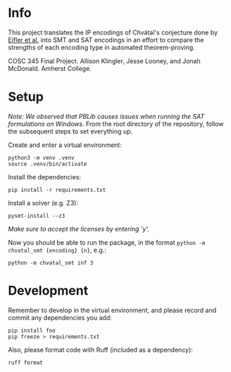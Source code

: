 # Info

This project translates the IP encodings of Chvátal's conjecture done by [Eifler et al.](https://arxiv.org/pdf/1809.01572) into SMT and SAT encodings in an effort to compare the strengths of each encoding type in automated theorem-proving.

COSC 345 Final Project. Allison Klingler, Jesse Looney, and Jonah McDonald. Amherst College.

# Setup
*Note: We observed that PBLib causes issues when running the SAT formulations on Windows.*
From the root directory of the repository, follow the subsequent steps to set everything up.

Create and enter a virtual environment:
```
python3 -m venv .venv
source .venv/bin/activate
```

Install the dependencies:
```
pip install -r requirements.txt
```

Install a solver (e.g. Z3):
```
pysmt-install --z3
```
*Make sure to accept the licenses by entering 'y'.*

Now you should be able to run the package, in the format ```python -m chvatal_smt {encoding} {n}```, e.g.:
```
python -m chvatal_smt inf 3
```

# Development

Remember to develop in the virtual environment, and please record and commit any dependencies you add:
```
pip install foo
pip freeze > requirements.txt
```

Also, please format code with Ruff (included as a dependency):
```
ruff format
```

